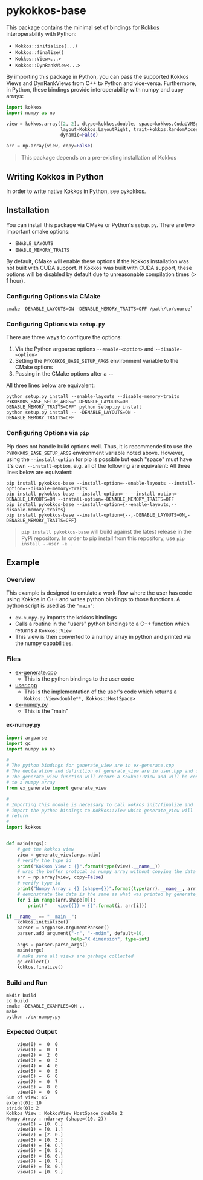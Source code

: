 # pykokkos-base

This package contains the minimal set of bindings for [Kokkos](https://github.com/kokkos/kokkos)
interoperability with Python:

- `Kokkos::initialize(...)`
- `Kokkos::finalize()`
- `Kokkos::View<...>`
- `Kokkos::DynRankView<...>`

By importing this package in Python, you can pass the supported Kokkos Views and DynRankViews
from C++ to Python and vice-versa. Furthermore, in Python, these bindings provide interoperability
with numpy and cupy arrays:

```python
import kokkos
import numpy as np

view = kokkos.array([2, 2], dtype=kokkos.double, space=kokkos.CudaUVMSpace,
                    layout=Kokkos.LayoutRight, trait=kokkos.RandomAccess,
                    dynamic=False)

arr = np.array(view, copy=False)
```

> This package depends on a pre-existing installation of Kokkos

## Writing Kokkos in Python

In order to write native Kokkos in Python, see [pykokkos](https://github.com/kokkos/pykokkos).

## Installation

You can install this package via CMake or Python's `setup.py`. There are two important cmake options:

- `ENABLE_LAYOUTS`
- `ENABLE_MEMORY_TRAITS`

By default, CMake will enable these options if the Kokkos installation was not built with CUDA support.
If Kokkos was built with CUDA support, these options will be disabled by default due to unreasonable
compilation times (> 1 hour).

### Configuring Options via CMake

```console
cmake -DENABLE_LAYOUTS=ON -DENABLE_MEMORY_TRAITS=OFF /path/to/source`
```

### Configuring Options via `setup.py`

There are three ways to configure the options:

1. Via the Python argparse options `--enable-<option>` and `--disable-<option>`
2. Setting the `PYKOKKOS_BASE_SETUP_ARGS` environment variable to the CMake options
3. Passing in the CMake options after a `--`

All three lines below are equivalent:

```console
python setup.py install --enable-layouts --disable-memory-traits
PYKOKKOS_BASE_SETUP_ARGS="-DENABLE_LAYOUTS=ON -DENABLE_MEMORY_TRAITS=OFF" python setup.py install
python setup.py install -- -DENABLE_LAYOUTS=ON -DENABLE_MEMORY_TRAITS=OFF
```

### Configuring Options via `pip`

Pip does not handle build options well. Thus, it is recommended to use the `PYKOKKOS_BASE_SETUP_ARGS`
environment variable noted above. However, using the `--install-option` for pip is possible but
each "space" must have it's own `--install-option`, e.g. all of the following are equivalent:
All three lines below are equivalent:

```console
pip install pykokkos-base --install-option=--enable-layouts --install-option=--disable-memory-traits
pip install pykokkos-base --install-option=-- --install-option=-DENABLE_LAYOUTS=ON --install-option=-DENABLE_MEMORY_TRAITS=OFF
pip install pykokkos-base --install-option={--enable-layouts,--disable-memory-traits}
pip install pykokkos-base --install-option={--,-DENABLE_LAYOUTS=ON,-DENABLE_MEMORY_TRAITS=OFF}
```

> `pip install pykokkos-base` will build against the latest release in the PyPi repository.
> In order to pip install from this repository, use `pip install --user -e .`

## Example

### Overview

This example is designed to emulate a work-flow where the user has code using Kokkos in C++ and writes python bindings to those functions. A python script is used as the `"main"`:
  - `ex-numpy.py` imports the kokkos bindings
  - Calls a routine in the "users" python bindings to a C++ function which returns a `Kokkos::View`
  - This view is then converted to a numpy array in python and printed via the numpy capabilities.

### Files

- [ex-generate.cpp](https://github.com/kokkos/kokkos-python/blob/main/examples/ex-generate.cpp)
  - This is the python bindings to the user code
- [user.cpp](https://github.com/kokkos/kokkos-python/blob/main/examples/user.cpp)
  - This is the implementation of the user's code which returns a `Kokkos::View<double**, Kokkos::HostSpace>`
- [ex-numpy.py](https://github.com/kokkos/kokkos-python/blob/main/examples/ex-numpy.py)
  - This is the "main"

#### ex-numpy.py

```python
import argparse
import gc
import numpy as np

#
# The python bindings for generate_view are in ex-generate.cpp
# The declaration and definition of generate_view are in user.hpp and user.cpp
# The generate_view function will return a Kokkos::View and will be converted
# to a numpy array
from ex_generate import generate_view

#
# Importing this module is necessary to call kokkos init/finalize and
# import the python bindings to Kokkos::View which generate_view will
# return
#
import kokkos


def main(args):
    # get the kokkos view
    view = generate_view(args.ndim)
    # verify the type id
    print("Kokkos View : {}".format(type(view).__name__))
    # wrap the buffer protocal as numpy array without copying the data
    arr = np.array(view, copy=False)
    # verify type id
    print("Numpy Array : {} (shape={})".format(type(arr).__name__, arr.shape))
    # demonstrate the data is the same as what was printed by generate_view
    for i in range(arr.shape[0]):
        print("    view({}) = {}".format(i, arr[i]))

if __name__ == "__main__":
    kokkos.initialize()
    parser = argparse.ArgumentParser()
    parser.add_argument("-n", "--ndim", default=10,
                        help="X dimension", type=int)
    args = parser.parse_args()
    main(args)
    # make sure all views are garbage collected
    gc.collect()
    kokkos.finalize()
```

### Build and Run

```console
mkdir build
cd build
cmake -DENABLE_EXAMPLES=ON ..
make
python ./ex-numpy.py
```

### Expected Output

```console
    view(0) =  0  0
    view(1) =  0  1
    view(2) =  2  0
    view(3) =  0  3
    view(4) =  4  0
    view(5) =  0  5
    view(6) =  6  0
    view(7) =  0  7
    view(8) =  8  0
    view(9) =  0  9
Sum of view: 45
extent(0): 10
stride(0): 2
Kokkos View : KokkosView_HostSpace_double_2
Numpy Array : ndarray (shape=(10, 2))
    view(0) = [0. 0.]
    view(1) = [0. 1.]
    view(2) = [2. 0.]
    view(3) = [0. 3.]
    view(4) = [4. 0.]
    view(5) = [0. 5.]
    view(6) = [6. 0.]
    view(7) = [0. 7.]
    view(8) = [8. 0.]
    view(9) = [0. 9.]
```
